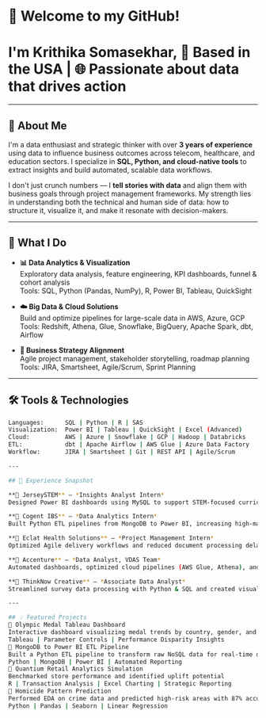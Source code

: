 # 👋 Welcome to my GitHub! 

# I'm Krithika Somasekhar, 📍 Based in the USA | 🌐 Passionate about data that drives action

---

## 📌 About Me

I'm a data enthusiast and strategic thinker with over **3 years of experience** using data to influence business outcomes across telecom, healthcare, and education sectors. I specialize in **SQL, Python, and cloud-native tools** to extract insights and build automated, scalable data workflows.

I don't just crunch numbers — I **tell stories with data** and align them with business goals through project management frameworks. My strength lies in understanding both the technical and human side of data: how to structure it, visualize it, and make it resonate with decision-makers.

---

## 🚀 What I Do

- **📊 Data Analytics & Visualization**  
  Exploratory data analysis, feature engineering, KPI dashboards, funnel & cohort analysis  
  Tools: SQL, Python (Pandas, NumPy), R, Power BI, Tableau, QuickSight

- **☁️ Big Data & Cloud Solutions**  
  Build and optimize pipelines for large-scale data in AWS, Azure, GCP  
  Tools: Redshift, Athena, Glue, Snowflake, BigQuery, Apache Spark, dbt, Airflow

- **🧠 Business Strategy Alignment**  
  Agile project management, stakeholder storytelling, roadmap planning  
  Tools: JIRA, Smartsheet, Agile/Scrum, Sprint Planning

---

## 🛠️ Tools & Technologies

```bash
Languages:      SQL | Python | R | SAS
Visualization:  Power BI | Tableau | QuickSight | Excel (Advanced)
Cloud:          AWS | Azure | Snowflake | GCP | Hadoop | Databricks
ETL:            dbt | Apache Airflow | AWS Glue | Azure Data Factory
Workflow:       JIRA | Smartsheet | Git | REST API | Agile/Scrum

---

## 💼 Experience Snapshot

**📍 JerseySTEM** – *Insights Analyst Intern*  
Designed Power BI dashboards using MySQL to support STEM-focused curriculum planning for underserved middle school students.

**📍 Cogent IBS** – *Data Analytics Intern*  
Built Python ETL pipelines from MongoDB to Power BI, increasing high-margin product insights by 12%.

**📍 Eclat Health Solutions** – *Project Management Intern*  
Optimized Agile delivery workflows and reduced document processing delays by 15% across clinical teams.

**📍 Accenture** – *Data Analyst, VDAS Team*  
Automated dashboards, optimized cloud pipelines (AWS Glue, Athena), and improved KPI reporting across telecom clients.

**📍 ThinkNow Creative** – *Associate Data Analyst*  
Streamlined survey data processing with Python & SQL and created visual insights for company marketing campaigns.

---

## 💡 Featured Projects
📍 Olympic Medal Tableau Dashboard
Interactive dashboard visualizing medal trends by country, gender, and sport
Tableau | Parameter Controls | Performance Disparity Insights
📍 MongoDB to Power BI ETL Pipeline
Built a Python ETL pipeline to transform raw NoSQL data for real-time dashboards
Python | MongoDB | Power BI | Automated Reporting
📍 Quantium Retail Analytics Simulation
Benchmarked store performance and identified uplift potential
R | Transaction Analysis | Excel Charting | Strategic Reporting
📍 Homicide Pattern Prediction
Performed EDA on crime data and predicted high-risk areas with 87% accuracy
Python | Pandas | Seaborn | Linear Regression
